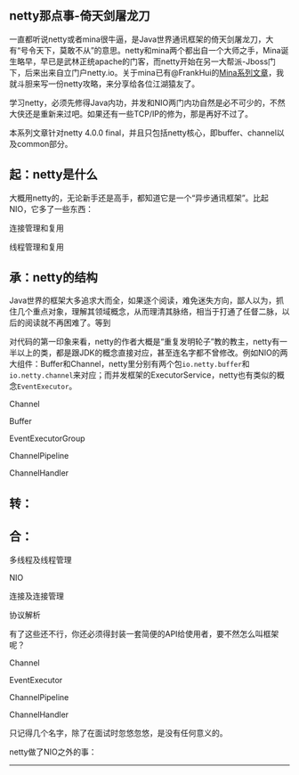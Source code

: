 netty那点事-倚天剑屠龙刀
-----

一直都听说netty或者mina很牛逼，是Java世界通讯框架的倚天剑屠龙刀，大有“号令天下，莫敢不从”的意思。netty和mina两个都出自一个大师之手，Mina诞生略早，早已是武林正统apache的门客，而netty开始在另一大帮派-Jboss门下，后来出来自立门户netty.io。关于mina已有@FrankHui的[Mina系列文章](http://my.oschina.net/ielts0909/blog/92716)，我就斗胆来写一份netty攻略，来分享给各位江湖猿友了。

学习netty，必须先修得Java内功，并发和NIO两门内功自然是必不可少的，不然大侠还是重新来过吧。如果还有一些TCP/IP的修为，那是再好不过了。

本系列文章针对netty 4.0.0 final，并且只包括netty核心，即buffer、channel以及common部分。

## 起：netty是什么

大概用netty的，无论新手还是高手，都知道它是一个“异步通讯框架”。比起NIO，它多了一些东西：

连接管理和复用

线程管理和复用



## 承：netty的结构

Java世界的框架大多追求大而全，如果逐个阅读，难免迷失方向，鄙人以为，抓住几个重点对象，理解其领域概念，从而理清其脉络，相当于打通了任督二脉，以后的阅读就不再困难了。等到

对代码的第一印象来看，netty的作者大概是“重复发明轮子”教的教主，netty有一半以上的类，都是跟JDK的概念直接对应，甚至连名字都不曾修改。例如NIO的两大组件：Buffer和Channel，netty里分别有两个包`io.netty.buffer`和`io.netty.channel`来对应；而并发框架的ExecutorService，netty也有类似的概念`EventExecutor`。

Channel

Buffer

EventExecutorGroup

ChannelPipeline

ChannelHandler



## 转：

## 合：


多线程及线程管理

NIO 

连接及连接管理

协议解析

有了这些还不行，你还必须得封装一套简便的API给使用者，要不然怎么叫框架呢？



Channel

EventExecutor

ChannelPipeline

ChannelHandler

只记得几个名字，除了在面试时忽悠忽悠，是没有任何意义的。

netty做了NIO之外的事：

-----------------

